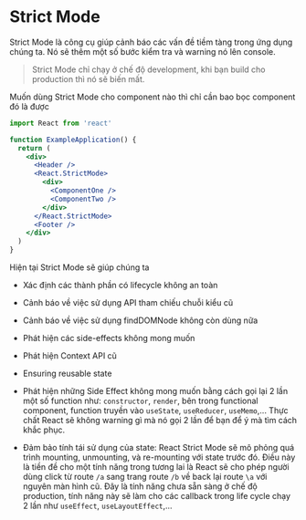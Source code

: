 # Strict Mode

Strict Mode là công cụ giúp cảnh báo các vấn đề tiềm tàng trong ứng dụng chúng ta. Nó sẽ thêm một số bước kiểm tra và warning nó lên console.

> Strict Mode chỉ chạy ở chế độ development, khi bạn build cho production thì nó sẽ biến mất.

Muốn dùng Strict Mode cho component nào thì chỉ cần bao bọc component đó là được

```jsx
import React from 'react'

function ExampleApplication() {
  return (
    <div>
      <Header />
      <React.StrictMode>
        <div>
          <ComponentOne />
          <ComponentTwo />
        </div>
      </React.StrictMode>
      <Footer />
    </div>
  )
}
```

Hiện tại Strict Mode sẽ giúp chúng ta

- Xác định các thành phần có lifecycle không an toàn
- Cảnh báo về việc sử dụng API tham chiếu chuỗi kiểu cũ
- Cảnh báo về việc sử dụng findDOMNode không còn dùng nữa
- Phát hiện các side-effects không mong muốn
- Phát hiện Context API cũ
- Ensuring reusable state

- Phát hiện những Side Effect không mong muốn bằng cách gọi lại 2 lần một số function như: `constructor`, `render`, bên trong functional component, function truyền vào `useState`, `useReducer`, `useMemo`,... Thực chất React sẽ không warning gì mà nó gọi 2 lần để bạn để ý mà tìm cách khắc phục.

- Đảm bảo tính tái sử dụng của state: React Strict Mode sẽ mô phỏng quá trình mounting, unmounting, và re-mounting với state trước đó. Điều này là tiền đề cho một tính năng trong tương lai là React sẽ cho phép người dùng click từ route `/a` sang trang route `/b` về back lại route `\a` với nguyên màn hình cũ. Đây là tính năng chưa sẵn sàng ở chế độ production, tính năng này sẽ làm cho các callback trong life cycle chạy 2 lần như `useEffect`, `useLayoutEffect`,...
